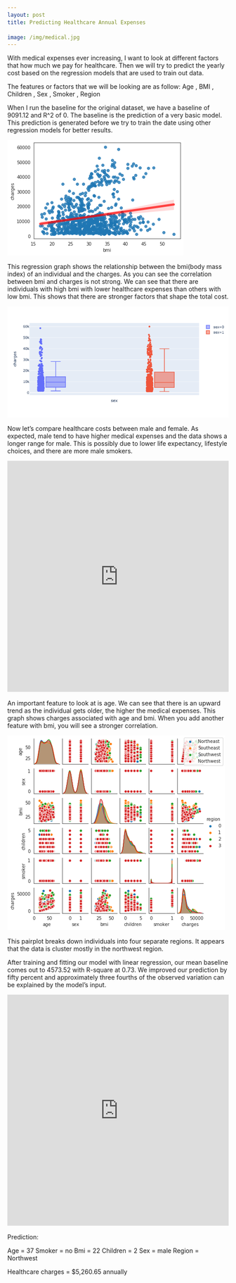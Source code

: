 ```yaml
---
layout: post
title: Predicting Healthcare Annual Expenses

image: /img/medical.jpg
---
```




With medical expenses ever increasing, I want to look at different factors that how much we pay for healthcare. Then we will try to predict the yearly cost based on the regression models that are used to train out data. 

The features or factors that we will be looking are as follow:
Age
, BMI
, Children
, Sex
, Smoker
, Region

When I run the baseline for the original dataset, we have a baseline of 9091.12 and R^2 of 0. The baseline is the prediction of a very basic model. This prediction is generated before we try to train the date using other regression models for better results. 

![Image of Regression](/img/regression.png)


This regression graph shows the relationship between the bmi(body mass index) of an individual and the charges. As you can see the correlation between bmi and charges is not strong. We can see that there are individuals with high bmi with lower healthcare expenses than others with low bmi. This shows that there are stronger factors that shape the total cost. 


![Image of gender](/img/gender.png)

Now let’s compare healthcare costs between male and female. As expected, male tend to have higher medical expenses and the data shows a longer range for male. This is possibly due to lower life expectancy, lifestyle choices, and there are more male smokers.

<iframe id="igraph" scrolling="no" style="border:none;" seamless="seamless" src="https://plot.ly/~lkhuynh/1.embed" height="525" width="100%"></iframe>

An important feature to look at is age. We can see that there is an upward trend as the individual gets older, the higher the medical expenses. This graph shows charges associated with age and bmi. When you add another feature with bmi, you will see a stronger correlation. 

![Image of region](/img/regions.png)

This pairplot breaks down individuals into four separate regions. It appears that the data is cluster mostly in the northwest region. 


After training and fitting our model with linear regression, our mean baseline comes out to 4573.52 with R-square at 0.73. We improved our prediction by fifty percent and approximately three fourths of the observed variation can be explained by the model’s input. 

<iframe id="igraph" scrolling="no" style="border:none;" seamless="seamless" src="https://plot.ly/~lkhuynh/1/" height="525" width="100%"></iframe>

Prediction:

Age = 37
Smoker = no
Bmi = 22
Children = 2
Sex = male
Region = Northwest

Healthcare charges = $5,260.65 annually 
